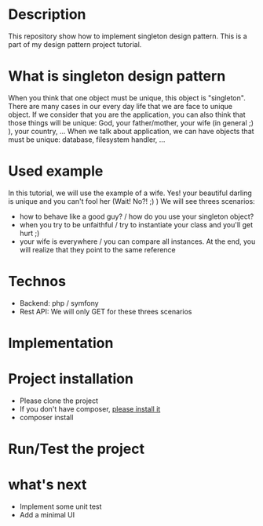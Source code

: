 # Description
This repository show how to implement singleton design pattern. This is a part of my design pattern project tutorial.

# What is singleton design pattern
When you think that one object must be unique, this object is "singleton". There are many cases in our every day life that we are face to unique object. If we consider that you are the application, you can also think that those things will be unique: God, your father/mother, your wife (in general ;) ), your country, ...
When we talk about application, we can have objects that must be unique: database, filesystem handler, ...  

# Used example
In this tutorial, we will use the example of a wife. Yes! your beautiful darling is unique and you can't fool her (Wait! No?! ;) )
We will see threes scenarios:
- how to behave like a good guy? / how do you use your singleton object? 
- when you try to be unfaithful  / try to instantiate your class and you'll get hurt ;) 
- your wife is everywhere        / you can compare all instances. At the end, you will realize that they point to the same reference

# Technos
- Backend: php / symfony 
- Rest API: We will only GET for these threes scenarios

# Implementation

# Project installation
- Please clone the project
- If you don't have composer, [please install it](https://getcomposer.org/download/)
- composer install

# Run/Test the project


# what's next
- Implement some unit test
- Add a minimal UI
